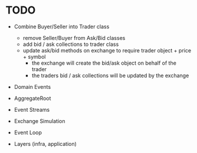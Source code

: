 # TODO

- Combine Buyer/Seller into Trader class
    - remove Seller/Buyer from Ask/Bid classes
    - add bid / ask collections to trader class
    - update ask/bid methods on exchange to require trader object + price + symbol
        - the exchange will create the bid/ask object on behalf of the trader
        - the traders bid / ask collections will be updated by the exchange
    
- Domain Events
- AggregateRoot
- Event Streams
- Exchange Simulation
- Event Loop
- Layers (infra, application)